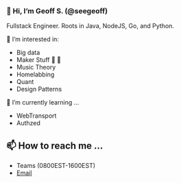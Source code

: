 ### 👋 Hi, I’m Geoff S. (@seegeoff)

Fullstack Engineer. Roots in Java, NodeJS, Go, and Python.

👀 I’m interested in:
- Big data
- Maker Stuff 🥧 🤖
- Music Theory
- Homelabbing
- Quant
- Design Patterns


🌱 I’m currently learning ...
- WebTransport
- Authzed


📫 How to reach me ...
- 
- Teams (0800EST-1600EST)
- [Email](mailto:g.seemueller@orbisops.com)
